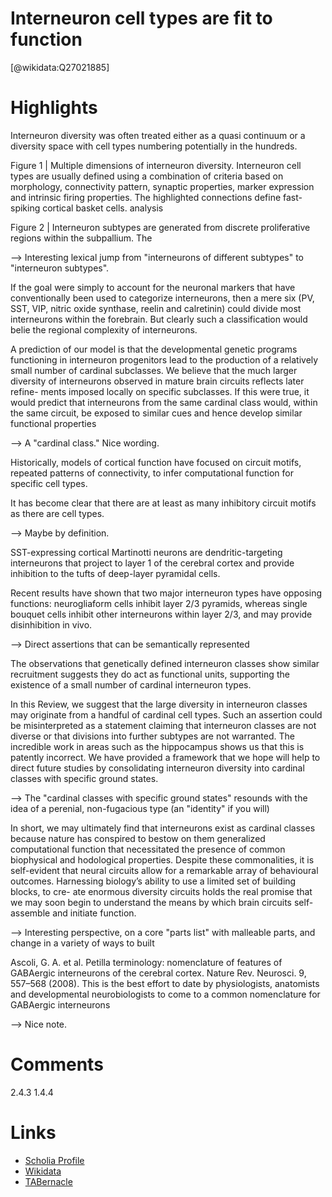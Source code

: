 
Interneuron cell types are fit to function
==========================================
  
  [@wikidata:Q27021885]  

# Highlights
Interneuron diversity was often treated either as a quasi continuum or a diversity space with cell types numbering potentially in the hundreds.

Figure 1 | Multiple dimensions of interneuron diversity. Interneuron cell types are usually defined using a combination of criteria based on morphology, connectivity pattern, synaptic properties, marker expression and intrinsic firing properties. The highlighted connections define fast-spiking cortical basket cells.
analysis

Figure 2 | Interneuron subtypes are generated from discrete proliferative regions within the subpallium. The

--> Interesting lexical jump from "interneurons of different subtypes" to "interneuron subtypes".

If the goal were simply to account for the neuronal markers that have conventionally been used to categorize interneurons, then a mere six (PV, SST, VIP, nitric oxide synthase, reelin and calretinin) could divide most interneurons within the forebrain. But clearly such a classification would belie the regional complexity of interneurons.

A prediction of our model is that the developmental genetic programs functioning in interneuron progenitors lead to the production of a relatively small number of cardinal subclasses. We believe that the much larger diversity of interneurons observed in mature brain circuits reflects later refine- ments imposed locally on specific subclasses. If this were true, it would predict that interneurons from the same cardinal class would, within the same circuit, be exposed to similar cues and hence develop similar functional properties

--> A "cardinal class." Nice wording.

Historically, models of cortical function have focused on circuit motifs, repeated patterns of connectivity, to infer computational function for specific cell types.

It has become clear that there are at least as many inhibitory circuit motifs as there are cell types.

--> Maybe by definition.

SST-expressing cortical Martinotti neurons are dendritic-targeting interneurons that project to layer 1 of the cerebral cortex and provide inhibition to the tufts of deep-layer pyramidal cells.

Recent results have shown that two major interneuron types have opposing functions: neurogliaform cells inhibit layer 2/3 pyramids, whereas single bouquet cells inhibit other interneurons within layer 2/3, and may provide disinhibition in vivo.

--> Direct assertions that can be semantically represented

The observations that genetically defined interneuron classes show similar recruitment suggests they do act as functional units, supporting the existence of a small number of cardinal interneuron types.

In this Review, we suggest that the large diversity in interneuron classes may originate from a handful of cardinal cell types. Such an assertion could be misinterpreted as a statement claiming that interneuron classes are not diverse or that divisions into further subtypes are not warranted. The incredible work in areas such as the hippocampus shows us that this is patently incorrect. We have provided a framework that we hope will help to direct future studies by consolidating interneuron diversity into cardinal classes with specific ground states.

--> The "cardinal classes with specific ground states" resounds with the idea of a perenial, non-fugacious type (an "identity" if you will)

In short, we may ultimately find that interneurons exist as cardinal classes because nature has conspired to bestow on them generalized computational function that necessitated the presence of common biophysical and hodological properties. Despite these commonalities, it is self-evident that neural circuits allow for a remarkable array of behavioural outcomes. Harnessing biology’s ability to use a limited set of building blocks, to cre- ate enormous diversity circuits holds the real promise that we may soon begin to understand the means by which brain circuits self-assemble and initiate function. 

--> Interesting perspective, on a core "parts list" with malleable parts, and change in a variety of ways to built

Ascoli, G. A. et al. Petilla terminology: nomenclature of features of GABAergic interneurons of the cerebral cortex. Nature Rev. Neurosci. 9, 557–568 (2008). This is the best effort to date by physiologists, anatomists and developmental neurobiologists to come to a common nomenclature for GABAergic interneurons

--> Nice note. 
# Comments

2.4.3
1.4.4

# Links
  
 * [Scholia Profile](https://scholia.toolforge.org/work/Q27021885)  
 * [Wikidata](https://www.wikidata.org/wiki/Q27021885)  
 * [TABernacle](https://tabernacle.toolforge.org/?#/tab/manual/Q27021885/P921%3BP4510)  
